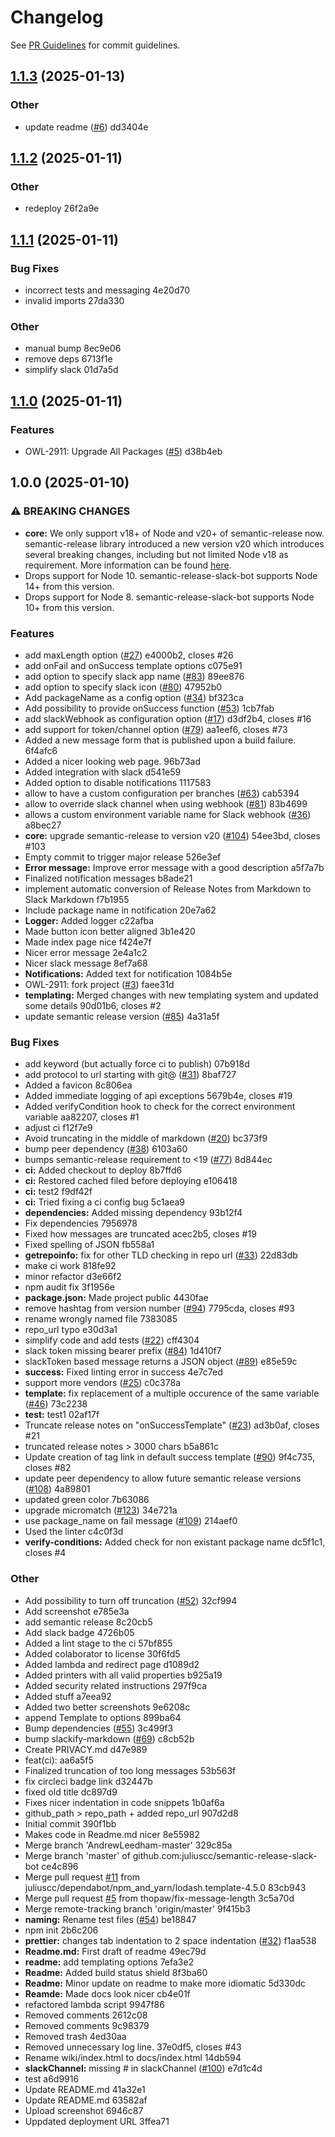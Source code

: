 # Changelog

See
[PR Guidelines](http://go/pr) for commit guidelines.

## [1.1.3](https://github.com/pinginc/semantic-release-slack-bot/compare/v1.1.2...v1.1.3) (2025-01-13)

### Other

* update readme ([#6](https://github.com/pinginc/semantic-release-slack-bot/issues/6)) dd3404e

## [1.1.2](https://github.com/pinginc/semantic-release-slack-bot/compare/v1.1.1...v1.1.2) (2025-01-11)

### Other

* redeploy 26f2a9e

## [1.1.1](https://github.com/pinginc/semantic-release-slack-bot/compare/v1.1.0...v1.1.1) (2025-01-11)

### Bug Fixes

* incorrect tests and messaging 4e20d70
* invalid imports 27da330

### Other

* manual bump 8ec9e06
* remove deps 6713f1e
* simplify slack 01d7a5d

## [1.1.0](https://github.com/pinginc/semantic-release-slack-bot/compare/v1.0.0...v1.1.0) (2025-01-11)

### Features

* OWL-2911: Upgrade All Packages ([#5](https://github.com/pinginc/semantic-release-slack-bot/issues/5)) d38b4eb

## 1.0.0 (2025-01-10)

### ⚠ BREAKING CHANGES

* **core:** We only support v18+ of Node and v20+ of semantic-release now. semantic-release library introduced a new version v20 which introduces several breaking changes, including but not limited Node v18 as requirement. More information can be found [here](https://github.com/semantic-release/semantic-release/releases/tag/v20.0.0).
* Drops support for Node 10. semantic-release-slack-bot supports Node 14+ from this version.
* Drops support for Node 8. semantic-release-slack-bot supports Node 10+ from this version.

### Features

* add maxLength option ([#27](https://github.com/pinginc/semantic-release-slack-bot/issues/27)) e4000b2, closes #26
* add onFail and onSuccess template options c075e91
* add option to specify slack app name ([#83](https://github.com/pinginc/semantic-release-slack-bot/issues/83)) 89ee876
* add option to specify slack icon ([#80](https://github.com/pinginc/semantic-release-slack-bot/issues/80)) 47952b0
* Add packageName as a config option ([#34](https://github.com/pinginc/semantic-release-slack-bot/issues/34)) bf323ca
* Add possibility to provide onSuccess function ([#53](https://github.com/pinginc/semantic-release-slack-bot/issues/53)) 1cb7fab
* add slackWebhook as configuration option ([#17](https://github.com/pinginc/semantic-release-slack-bot/issues/17)) d3df2b4, closes #16
* add support for token/channel option ([#79](https://github.com/pinginc/semantic-release-slack-bot/issues/79)) aa1eef6, closes #73
* Added a new message form that is published upon a build failure. 6f4afc6
* Added a nicer looking web page. 96b73ad
* Added integration with slack d541e59
* Added option to disable notifications 1117583
* allow to have a custom configuration per branches ([#63](https://github.com/pinginc/semantic-release-slack-bot/issues/63)) cab5394
* allow to override slack channel when using webhook ([#81](https://github.com/pinginc/semantic-release-slack-bot/issues/81)) 83b4699
* allows a custom environment variable name for Slack webhook ([#36](https://github.com/pinginc/semantic-release-slack-bot/issues/36)) a8bec27
* **core:** upgrade semantic-release to version v20 ([#104](https://github.com/pinginc/semantic-release-slack-bot/issues/104)) 54ee3bd, closes #103
* Empty commit to trigger major release 526e3ef
* **Error message:** Improve error message with a good description a5f7a7b
* Finalized notification messages b8ade21
* implement automatic conversion of Release Notes from Markdown to Slack Markdown f7b1955
* Include package name in notification 20e7a62
* **Logger:** Added logger c22afba
* Made button icon better aligned 3b1e420
* Made index page nice f424e7f
* Nicer error message 2e4a1c2
* Nicer slack message 8ef7a68
* **Notifications:** Added text for notification 1084b5e
* OWL-2911: fork project ([#3](https://github.com/pinginc/semantic-release-slack-bot/issues/3)) faee31d
* **templating:** Merged changes with new templating system and updated some details 90d01b6, closes #2
* update semantic release version ([#85](https://github.com/pinginc/semantic-release-slack-bot/issues/85)) 4a31a5f

### Bug Fixes

* add keyword (but actually force ci to publish) 07b918d
* add protocol to url starting with git@ ([#31](https://github.com/pinginc/semantic-release-slack-bot/issues/31)) 8baf727
* Added a favicon 8c806ea
* Added immediate logging of api exceptions 5679b4e, closes #19
* Added verifyCondition hook to check for the correct environment variable aa82207, closes #1
* adjust ci f12f7e9
* Avoid truncating in the middle of markdown ([#20](https://github.com/pinginc/semantic-release-slack-bot/issues/20)) bc373f9
* bump peer dependency ([#38](https://github.com/pinginc/semantic-release-slack-bot/issues/38)) 6103a60
* bumps semantic-release requirement to <19 ([#77](https://github.com/pinginc/semantic-release-slack-bot/issues/77)) 8d844ec
* **ci:** Added checkout to deploy 8b7ffd6
* **ci:** Restored cached filed before deploying e106418
* **ci:** test2 f9df42f
* **ci:** Tried fixing a ci config bug 5c1aea9
* **dependencies:** Added missing dependency 93b12f4
* Fix dependencies 7956978
* Fixed how messages are truncated acec2b5, closes #19
* Fixed spelling of JSON fb558a1
* **getrepoinfo:** fix for other TLD checking in repo url ([#33](https://github.com/pinginc/semantic-release-slack-bot/issues/33)) 22d83db
* make ci work 818fe92
* minor refactor d3e66f2
* npm audit fix 3f1956e
* **package.json:** Made project public 4430fae
* remove hashtag from version number ([#94](https://github.com/pinginc/semantic-release-slack-bot/issues/94)) 7795cda, closes #93
* rename wrongly named file 7383085
* repo_url typo e30d3a1
* simplify code and add tests ([#22](https://github.com/pinginc/semantic-release-slack-bot/issues/22)) cff4304
* slack token missing bearer prefix ([#84](https://github.com/pinginc/semantic-release-slack-bot/issues/84)) 1d410f7
* slackToken based message returns a JSON object ([#89](https://github.com/pinginc/semantic-release-slack-bot/issues/89)) e85e59c
* **success:** Fixed linting error in success 4e7c7ed
* support more vendors ([#25](https://github.com/pinginc/semantic-release-slack-bot/issues/25)) c0c378a
* **template:** fix replacement of a multiple occurence of the same variable ([#46](https://github.com/pinginc/semantic-release-slack-bot/issues/46)) 73c2238
* **test:** test1 02af17f
* Truncate release notes on "onSuccessTemplate" ([#23](https://github.com/pinginc/semantic-release-slack-bot/issues/23)) ad3b0af, closes #21
* truncated release notes > 3000 chars b5a861c
* Update creation of tag link in default success template ([#90](https://github.com/pinginc/semantic-release-slack-bot/issues/90)) 9f4c735, closes #82
* update peer dependency to allow future semantic release versions ([#108](https://github.com/pinginc/semantic-release-slack-bot/issues/108)) 4a89801
* updated green color 7b63086
* upgrade micromatch ([#123](https://github.com/pinginc/semantic-release-slack-bot/issues/123)) 34e721a
* use package_name on fail message ([#109](https://github.com/pinginc/semantic-release-slack-bot/issues/109)) 214aef0
* Used the linter c4c0f3d
* **verify-conditions:** Added check for non existant package name dc5f1c1, closes #4

### Other

* Add possibility to turn off truncation ([#52](https://github.com/pinginc/semantic-release-slack-bot/issues/52)) 32cf994
* Add screenshot e785e3a
* add semantic release 8c20cb5
* Add slack badge 4726b05
* Added a lint stage to the ci 57bf855
* Added colaborator to license 30f6fd5
* Added lambda and redirect page d1089d2
* Added printers with all valid properties b925a19
* Added security related instructions 297f9ca
* Added stuff a7eea92
* Added two better screenshots 9e6208c
* append Template to options 899ba64
* Bump dependencies ([#55](https://github.com/pinginc/semantic-release-slack-bot/issues/55)) 3c499f3
* bump slackify-markdown ([#69](https://github.com/pinginc/semantic-release-slack-bot/issues/69)) c8cb52b
* Create PRIVACY.md d47e989
* feat(ci): aa6a5f5
* Finalized truncation of too long messages 53b563f
* fix circleci badge link d32447b
* fixed old title dc897d9
* Fixes nicer indentation in code snippets 1b0af6a
* github_path > repo_path + added repo_url 907d2d8
* Initial commit 390f1bb
* Makes code in Readme.md nicer 8e55982
* Merge branch 'AndrewLeedham-master' 329c85a
* Merge branch 'master' of github.com:juliuscc/semantic-release-slack-bot ce4c896
* Merge pull request [#11](https://github.com/pinginc/semantic-release-slack-bot/issues/11) from juliuscc/dependabot/npm_and_yarn/lodash.template-4.5.0 83cb943
* Merge pull request [#5](https://github.com/pinginc/semantic-release-slack-bot/issues/5) from thopaw/fix-message-length 3c5a70d
* Merge remote-tracking branch 'origin/master' 9f415b3
* **naming:** Rename test files ([#54](https://github.com/pinginc/semantic-release-slack-bot/issues/54)) be18847
* npm init 2b6c206
* **prettier:** changes tab indentation to 2 space indentation ([#32](https://github.com/pinginc/semantic-release-slack-bot/issues/32)) f1aa538
* **Readme.md:** First draft of readme 49ec79d
* **readme:** add templating options 7efa3e2
* **Readme:** Added build status shield 8f3ba60
* **Readme:** Minor update on readme to make more idiomatic 5d330dc
* **Reamde:** Made docs look nicer cb4e01f
* refactored lambda script 9947f86
* Removed comments 2612c08
* Removed comments 9c98379
* Removed trash 4ed30aa
* Removed unnecessary log line. 37e0df5, closes #43
* Rename wiki/index.html to docs/index.html 14db594
* **slackChannel:**  missing # in slackChannel ([#100](https://github.com/pinginc/semantic-release-slack-bot/issues/100)) e7d1c4d
* test a6d9916
* Update README.md 41a32e1
* Update README.md 63582af
* Upload screenshot 6946c87
* Uppdated deployment URL 3ffea71
